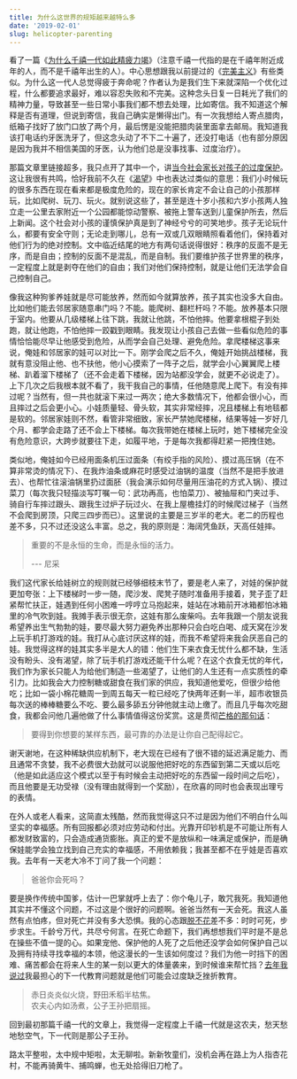 ```yaml
---
title: 为什么这世界的规矩越来越特么多
date: '2019-02-01'
slug: helicopter-parenting
---
```


看了一篇《[为什么千禧一代如此精疲力竭](https://www.buzzfeednews.com/article/annehelenpetersen/millennials-burnout-generation-debt-work)》（注意千禧一代指的是在千禧年附近成年的人，而不是千禧年出生的人）。中心思想跟我以前提过的《[完美主义](/cn/2018/03/perfectionism/)》有些类似。为什么这一代人总觉得疲于奔命呢？作者认为是我们生下来就深陷一个优化过程，什么都要追求最好，难以容忍失败和不完美。这种念头日复一日耗光了我们的精神力量，导致甚至一些日常小事我们都不想去处理，比如寄信。我不知道这个解释是否有道理，但说到寄信，我自己确实是懒得出门。有一次我想给人寄点腊肉，纸箱子找好了放门口放了两个月，最后愣是没能把腊肉装里面拿去邮局。我知道我该打电话约牙医洗牙了，但这念头动了不下二十遍了，还没打电话（也有部分原因是因为我并不相信美国的牙医，认为他们总是没事找事、过度治疗）。

那篇文章里链接超多，我只点开了其中一个，讲[当今社会家长对孩子的过度保护](https://www.buzzfeed.com/jcstearns/finding-limits)。这让我很有共鸣，恰好我前不久在《[渴望](/cn/2018/12/craving/)》中也表达过类似的意思：我们小时候玩的很多东西在现在看来都是极度危险的，现在的家长肯定不会让自己的小孩那样玩，比如爬树、玩刀、玩火。就别说这些了，甚至是连十岁小孩和六岁小孩两人独立走一公里去家附近一个公园都能惊动警察、被拖上警车送到儿童保护所去，然后上新闻。这个社会对小孩的谨慎保护真是到了神经兮兮的可笑地步。孩子无论玩什么，都要有安全守则；无论走到哪儿，总有一双或几双眼睛照看着他们，保持着对他们行为的绝对控制。文中临近结尾的地方有两句话说得很好：秩序的反面不是无序，而是自由；控制的反面不是混乱，而是自制。我们要维护孩子世界里的秩序，一定程度上就是剥夺在他们的自由；我们对他们保持控制，就是让他们无法学会自己控制自己。

像我这种狗爹养娃就是尽可能放养，然而如今就算放养，孩子其实也没多大自由。比如他们能去邻居家随意串门吗？不能。能爬树、翻栏杆吗？不能。放养基本只限于室内。他要从几级楼梯上往下跳，我就让他跳，不怕他摔。他要拿根棍子到处跑，就让他跑，不怕他摔一跤戳到眼睛。我发现让小孩自己去做一些看似危险的事情恰恰能尽早让他感受到危险，从而学会自己处理、避免危险。拿爬楼梯这事来说，俺娃和邻居家的娃可以对比一下。刚学会爬之后不久，俺娃开始挑战楼梯，我就有意没阻止他、也不扶他，他小心摸索了一阵子之后，就学会小心翼翼爬上楼梯、趴着溜下楼梯了（还不会走着下楼梯，因为站都没学会，就更不必说走了）。上下几次之后我根本就不看了，我干我自己的事情，任他随意爬上爬下。有没有摔过呢？当然有，但一共也就滚下来过一两次；绝大多数情况下，他都会很小心，而且摔过之后会更小心。小娃质量轻、骨头软，其实非常经摔，况且楼梯上有地毯都是软的。邻居家娃则不然，看管非常细致，家长严禁她爬楼梯，结果等娃一岁好几个月、都学会走路了还不会上下楼梯。每次我带她在楼梯上玩时，她下楼梯完全没有危险意识，大跨步就要往下走，如履平地，于是每次我都得赶紧一把拽住她。

类似地，俺娃如今已经用面条机压过面条（有绞手指的风险）、摸过高压锅（在不算非常烫的情况下）、在我炸油条或麻花时感受过油锅的温度（当然不是把手放进去）、也帮忙往滚油锅里扔过面胚（我会演示如何尽量用压油花的方式入锅）、摸过菜刀（每次我只轻描淡写叮嘱一句：武功再高，也怕菜刀）、被抽屉和门夹过手、骑自行车摔过跟头、跟我生过炉子玩过火、在我上屋檐挂灯的时候爬过梯子（当然不会爬到房顶，只爬三四步而已）。这里说的主要是三岁半的老大。老二的历程也差不多，只不过还没这么丰富。总之，我的原则是：海阔凭鱼跃，天高任娃摔。

> 重要的不是永恒的生命，而是永恒的活力。
> 
> --- 尼采

我们这代家长给娃树立的规则就已经够细枝末节了，要是老人来了，对娃的保护就更加夸张：上下楼梯时一步一随，爬沙发、爬凳子随时准备用手接着，凳子歪了赶紧帮忙扶正，娃遇到任何小困难一哼哼立马抱起来，娃站在冰箱前开冰箱都怕冰箱里的冷气吹到娃。我摊手表示很无奈，这娃有那么废柴吗。去年我跟一个朋友说我希望养出生气勃勃的娃，要尽最大努力避免养出那种只会白吃白喝、成天窝在沙发上玩手机打游戏的娃。我打从心底讨厌这样的娃，而我不希望将来我会厌恶自己的娃。我觉得这样的娃其实多半是大人的错：他们生下来衣食无忧什么都不缺，生活没有盼头、没有渴望，除了玩手机打游戏还能干什么呢？在这个衣食无忧的年代，我们作为家长只能人为给他们制造一些渴望了，让他们的人生还有一点实质性的牵引力。比如我会大力控制糖或甜食在我们家的供应，我知道他爱吃，但很少给他吃；比如一袋小棉花糖周一到周五每天一粒已经吃了快两年还剩一半，超市收银员每次送的棒棒糖要么不吃、要么最多舔五分钟他就主动上缴了。而且几乎每次吃甜食，我都会问他几遍他做了什么事情值得这份奖赏。这是贯彻[芒格的那句话](/cn/2018/08/poor-charlies-almanack/)：

> 要得到你想要的某样东西，最可靠的办法是让你自己配得起它。

谢天谢地，在这种稀缺供应机制下，老大现在已经有了很不错的延迟满足能力、而且通常不贪婪，我不必费很大劲就可以说服他把好吃的东西留到第二天或以后吃（他是如此适应这个模式以至于有时候会主动把好吃的东西留一段时间之后吃），而且他要是无功受禄（没有理由就得到一个奖励），在欣喜的同时也会表现出理亏的表情。

在外人或老人看来，这简直太残酷，然而我觉得这只不过是因为他们不明白什么叫坚实的幸福感。所有回报都必须对应劳动和付出。光靠开印钞机是不可能让所有人都发财致富的，只会造成通货膨胀。真正的爱不是放纵和一味满足或保护，而是确保娃能学会独立找到自己充实的幸福感，不用依赖我；我甚至都不在乎娃是否喜欢我。去年有一天老大冷不丁问了我一个问题：

> 爸爸你会死吗？

要是换作传统中国爹，估计一巴掌就呼上去了：你个龟儿子，敢咒我死。我知道他其实并不懂这个问题，不过这是个很好的问题啊。爸爸当然有一天会死。我这人虽然有点怕疼，但对死亡并没有多大恐惧。我的心态跟[脱不花](/cn/2018/11/tuo-bu-hua/)差不多：时时可死，步步求生。千龄兮万代，共尽兮何言。在死亡命题下，我们再想想我们平时是不是总在操些不值一提的心。如果宠他、保护他的人死了之后他还没学会如何保护自己以及拥有持续寻找幸福的本领，他这漫长的一生该如何度过？我们为他一时挡下的困难、痛苦都会在将来人生的某一刻以更大的体量袭来，到时候谁来帮忙挡？[去年我说过](/cn/2018/10/pot/)我最担心的下一代教育问题就是他们可能会过度缺乏挫折教育。

> 赤日炎炎似火烧，野田禾稻半枯焦。  
农夫心内如汤煮，公子王孙把扇摇。

回到最初那篇千禧一代的文章上，我觉得一定程度上千禧一代就是这农夫，愁天愁地愁空气，下一代则是那公子王孙。

路太平整啦，太中规中矩啦，太无聊啦。新新牧童们，没机会再在路上为人指杏花村，不能再骑黄牛、捕鸣蝉，也无处拾得旧刀枪了。
